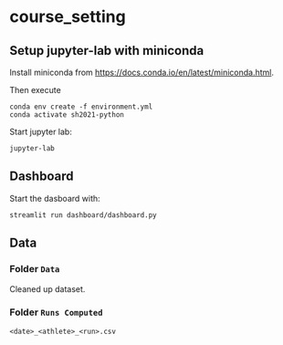 # course_setting

## Setup jupyter-lab with miniconda

Install miniconda from https://docs.conda.io/en/latest/miniconda.html.

Then execute

```shell
conda env create -f environment.yml
conda activate sh2021-python
```

Start jupyter lab:

```shell
jupyter-lab
```

## Dashboard

Start the dasboard with:

```shell
streamlit run dashboard/dashboard.py
```

## Data

### Folder `Data`

Cleaned up dataset.

### Folder `Runs Computed`

`<date>_<athlete>_<run>.csv`

